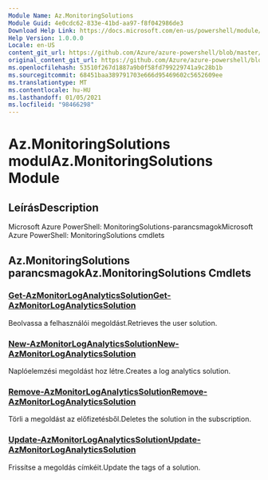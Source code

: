 ```yaml
---
Module Name: Az.MonitoringSolutions
Module Guid: 4e0cdc62-833e-41bd-aa97-f8f042986de3
Download Help Link: https://docs.microsoft.com/en-us/powershell/module/az.monitoringsolutions
Help Version: 1.0.0.0
Locale: en-US
content_git_url: https://github.com/Azure/azure-powershell/blob/master/src/MonitoringSolutions/help/Az.MonitoringSolutions.md
original_content_git_url: https://github.com/Azure/azure-powershell/blob/master/src/MonitoringSolutions/help/Az.MonitoringSolutions.md
ms.openlocfilehash: 53510f267d1887a9b0f58fd799229741a9c28b1b
ms.sourcegitcommit: 68451baa389791703e666d95469602c5652609ee
ms.translationtype: MT
ms.contentlocale: hu-HU
ms.lasthandoff: 01/05/2021
ms.locfileid: "98466298"
---
```

# <span data-ttu-id="88359-101">Az.MonitoringSolutions modul</span><span class="sxs-lookup"><span data-stu-id="88359-101">Az.MonitoringSolutions Module</span></span>
## <span data-ttu-id="88359-102">Leírás</span><span class="sxs-lookup"><span data-stu-id="88359-102">Description</span></span>
<span data-ttu-id="88359-103">Microsoft Azure PowerShell: MonitoringSolutions-parancsmagok</span><span class="sxs-lookup"><span data-stu-id="88359-103">Microsoft Azure PowerShell: MonitoringSolutions cmdlets</span></span>

## <span data-ttu-id="88359-104">Az.MonitoringSolutions parancsmagok</span><span class="sxs-lookup"><span data-stu-id="88359-104">Az.MonitoringSolutions Cmdlets</span></span>
### [<span data-ttu-id="88359-105">Get-AzMonitorLogAnalyticsSolution</span><span class="sxs-lookup"><span data-stu-id="88359-105">Get-AzMonitorLogAnalyticsSolution</span></span>](Get-AzMonitorLogAnalyticsSolution.md)
<span data-ttu-id="88359-106">Beolvassa a felhasználói megoldást.</span><span class="sxs-lookup"><span data-stu-id="88359-106">Retrieves the user solution.</span></span>

### [<span data-ttu-id="88359-107">New-AzMonitorLogAnalyticsSolution</span><span class="sxs-lookup"><span data-stu-id="88359-107">New-AzMonitorLogAnalyticsSolution</span></span>](New-AzMonitorLogAnalyticsSolution.md)
<span data-ttu-id="88359-108">Naplóelemzési megoldást hoz létre.</span><span class="sxs-lookup"><span data-stu-id="88359-108">Creates a log analytics solution.</span></span>

### [<span data-ttu-id="88359-109">Remove-AzMonitorLogAnalyticsSolution</span><span class="sxs-lookup"><span data-stu-id="88359-109">Remove-AzMonitorLogAnalyticsSolution</span></span>](Remove-AzMonitorLogAnalyticsSolution.md)
<span data-ttu-id="88359-110">Törli a megoldást az előfizetésből.</span><span class="sxs-lookup"><span data-stu-id="88359-110">Deletes the solution in the subscription.</span></span>

### [<span data-ttu-id="88359-111">Update-AzMonitorLogAnalyticsSolution</span><span class="sxs-lookup"><span data-stu-id="88359-111">Update-AzMonitorLogAnalyticsSolution</span></span>](Update-AzMonitorLogAnalyticsSolution.md)
<span data-ttu-id="88359-112">Frissítse a megoldás címkéit.</span><span class="sxs-lookup"><span data-stu-id="88359-112">Update the tags of a solution.</span></span>

